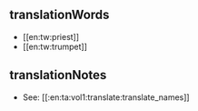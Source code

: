 ## translationWords

* [[en:tw:priest]]
* [[en:tw:trumpet]]

## translationNotes

* See: [[:en:ta:vol1:translate:translate_names]]
